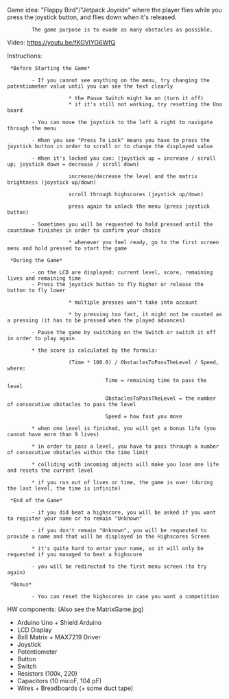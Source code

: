 Game idea: 
            "Flappy Bird"/"Jetpack Joyride" where the player flies while you press the joystick button, and flies down when it's released.
            
            The game purpose is to evade as many obstacles as possible.

Video: https://youtu.be/fKGVIYG6WfQ

Instructions: 

     *Before Starting the Game*
     
            - If you cannot see anything on the menu, try changing the potentiometer value until you can see the text clearly
            
                        * the Pause Switch might be on (turn it off)
                        * if it's still not working, try resetting the Uno board
                        
            - You can move the joystick to the left & right to navigate through the menu
            
            - When you see "Press To Lock" means you have to press the joystick button in order to scroll or to change the displayed value
            
            - When it's locked you can: (joystick up = increase / scroll up; joystick down = decrease / scroll down)
            
                        increase/decrease the level and the matrix brightness (joystick up/down)
                        
                        scroll through highscores (joystick up/down)
                        
                        press again to unlock the menu (press joystick button)
                        
            - Sometimes you will be requested to hold pressed until the countdown finishes in order to confirm your choice
            
                        * whenever you feel ready, go to the first screen menu and hold pressed to start the game
                        
     *During the Game*
     
            - on the LCD are displayed: current level, score, remaining lives and remaining time
            - Press the joystick button to fly higher or release the button to fly lower
            
                        * multiple presses won't take into account
                        
                        * by pressing too fast, it might not be counted as a pressing (it has to be pressed when the played advances)
                        
            - Pause the game by switching on the Switch or switch it off in order to play again
            
            * the score is calculated by the formula:
            
                        (Time * 100.0) / ObstaclesToPassTheLevel / Speed, where:
                        
                                    Time = remaining time to pass the level
                                    
                                    ObstaclesToPassTheLevel = the number of consecutive obstacles to pass the level
                                    
                                    Speed = how fast you move 
                                    
            * when one level is finished, you will get a bonus life (you cannot have more than 9 lives)
            
            * in order to pass a level, you have to pass through a number of consecutive obstacles within the time limit
            
            * colliding with incoming objects will make you lose one life and resets the current level
            
            * if you run out of lives or time, the game is over (during the last level, the time is infinite)
                        
     *End of the Game*
       
            - if you did beat a highscore, you will be asked if you want to register your name or to remain "Unknown"
            
            - if you don't remain "Unknown", you will be requested to provide a name and that will be displayed in the Highscores Screen
            
            * it's quite hard to enter your name, so it will only be requested if you managed to beat a highscore
            
            - you will be redirected to the first menu screen (to try again)
            
     *Bonus*
            
            - You can reset the highscores in case you want a competition
            
HW components: (Also see the MatrixGame.jpg)

  - Arduino Uno + Shield Arduino
  - LCD Display
  - 8x8 Matrix + MAX7219 Driver
  - Joystick
  - Potentiometer
  - Button
  - Switch
  - Resistors (100k, 220)
  - Capacitors (10 micoF, 104 pF)
  - Wires + Breadboards (+ some duct tape)
